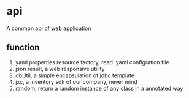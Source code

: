 # api
A common api of web application 

## function
1. yaml properties resource factory, read .yaml configration file
2. json result, a web responsive utility
3. dbUtil, a simple encapsulation of jdbc template
4. jxc, a inventory sdk of our company, never mind
5. random, return a random instance of any class in a annotated way